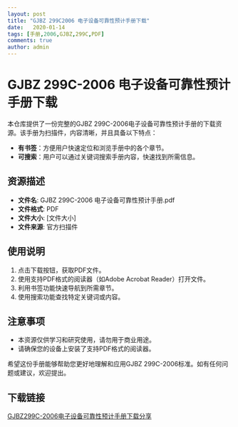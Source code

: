 ```yaml
---
layout: post
title: "GJBZ 299C2006 电子设备可靠性预计手册下载"
date:   2020-01-14
tags: [手册,2006,GJBZ,299C,PDF]
comments: true
author: admin
---
```

# GJBZ 299C-2006 电子设备可靠性预计手册下载

本仓库提供了一份完整的GJBZ 299C-2006电子设备可靠性预计手册的下载资源。该手册为扫描件，内容清晰，并且具备以下特点：

- **有书签**：方便用户快速定位和浏览手册中的各个章节。
- **可搜索**：用户可以通过关键词搜索手册内容，快速找到所需信息。

## 资源描述

- **文件名**: GJBZ 299C-2006 电子设备可靠性预计手册.pdf
- **文件格式**: PDF
- **文件大小**: [文件大小]
- **文件来源**: 官方扫描件

## 使用说明

1. 点击下载按钮，获取PDF文件。
2. 使用支持PDF格式的阅读器（如Adobe Acrobat Reader）打开文件。
3. 利用书签功能快速导航到所需章节。
4. 使用搜索功能查找特定关键词或内容。

## 注意事项

- 本资源仅供学习和研究使用，请勿用于商业用途。
- 请确保您的设备上安装了支持PDF格式的阅读器。

希望这份手册能够帮助您更好地理解和应用GJBZ 299C-2006标准。如有任何问题或建议，欢迎提出。

## 下载链接

[GJBZ299C-2006电子设备可靠性预计手册下载分享](https://pan.quark.cn/s/8f728152c8f1)
